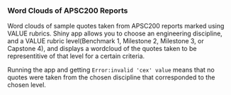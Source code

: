 ### Word Clouds of APSC200 Reports

Word clouds of sample quotes taken from APSC200 reports marked using VALUE rubrics. Shiny app allows you to choose an engineering discipline, and a VALUE rubric level(Benchmark 1, Milestone 2, Milestone 3, or Capstone 4), and displays a wordcloud of the quotes taken to be representitive of that level for a certain criteria.

Running the app and getting ```Error:invalid 'cex' value``` means that no quotes were taken from the chosen discipline that corresponded to the chosen level.



